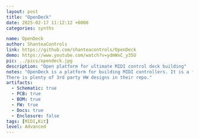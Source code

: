 ```yaml
---
layout: post
title: "OpenDeck"
date: 2025-02-17 11:12:12 +0000
categories: synths

name: OpenDeck
author: ShanteaControls
link: https://github.com/shanteacontrols/OpenDeck
demo: https://www.youtube.com/watch?v=ydmWxC_y35U
pic: ../pics/opendeck.jpg
description: "Open platform for ultimate MIDI control deck building"
notes: "OpenDeck is a platform for building MIDI controllers. It is a firmware running on various boards which transforms them into class-compliant USB MIDI devices, making them compatible with any MIDI software on any operating system.
There is plenty of 3rd party HW designs in their repo."
artifacts:
  - Schematic: true
  - PCB: true
  - BOM: true
  - FW: true
  - Docs: true
  - Enclosure: false
tags: [MIDI,Kit]
level: Advanced
---
```


